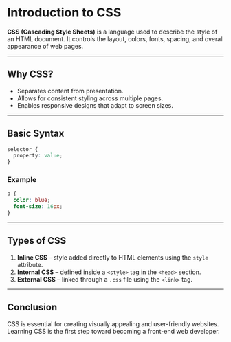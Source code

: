 # Introduction to CSS

**CSS (Cascading Style Sheets)** is a language used to describe the style of an HTML document.
It controls the layout, colors, fonts, spacing, and overall appearance of web pages.

---

## Why CSS?

- Separates content from presentation.
- Allows for consistent styling across multiple pages.
- Enables responsive designs that adapt to screen sizes.

---

## Basic Syntax

```css
selector {
  property: value;
}
```

### Example

```css
p {
  color: blue;
  font-size: 16px;
}
```

---

## Types of CSS

1. **Inline CSS** – style added directly to HTML elements using the `style` attribute.
2. **Internal CSS** – defined inside a `<style>` tag in the `<head>` section.
3. **External CSS** – linked through a `.css` file using the `<link>` tag.

---

## Conclusion

CSS is essential for creating visually appealing and user-friendly websites.
Learning CSS is the first step toward becoming a front-end web developer.
